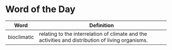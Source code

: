 # Word of the Day

|Word|Definition|
|---|---|
|bioclimatic|relating to the interrelation of climate and the activities and distribution of living organisms.|